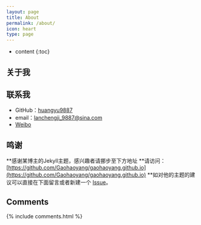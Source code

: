 ```yaml
---
layout: page
title: About
permalink: /about/
icon: heart
type: page
---
```


* content
{:toc}

## 关于我





## 联系我

* GitHub：[huangyu9887](https://github.com/huangyu9887)
* email：lanchengji_9887@sina.com
* [Weibo](https://weibo.com/u/1426584724?refer_flag=1001030101_)


## 鸣谢

**感谢某博主的Jekyll主题，感兴趣者请挪步至下方地址
**请访问：[https://github.com/Gaohaoyang/gaohaoyang.github.io](https://github.com/Gaohaoyang/gaohaoyang.github.io)
**如对他的主题的建议可以直接在下面留言或者新建一个 [Issue](https://github.com/Gaohaoyang/gaohaoyang.github.io/issues)。



## Comments

{% include comments.html %}
